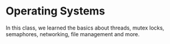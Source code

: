 # Operating Systems

In this class, we learned the basics about threads, mutex locks, semaphores, networking, file management and more.
